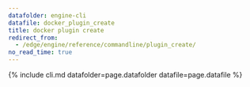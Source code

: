 ```yaml
---
datafolder: engine-cli
datafile: docker_plugin_create
title: docker plugin create
redirect_from:
  - /edge/engine/reference/commandline/plugin_create/
no_read_time: true
---
```

<!--
Sorry, but the contents of this page are automatically generated from
Docker's source code. If you want to suggest a change to the text that appears
here, you'll need to find the string by searching this repo:

https://github.com/docker/cli
-->
{% include cli.md datafolder=page.datafolder datafile=page.datafile %}
